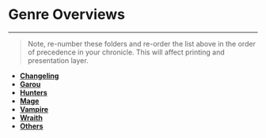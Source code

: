 # Genre Overviews

---

> Note, re-number these folders and re-order the list above in the order of precedence in your chronicle. This will affect printing and presentation layer.

- **[Changeling](./dd-changeling.md)**
- **[Garou](./dd-garou.md)**
- **[Hunters](./dd-hunters.md)**
- **[Mage](./dd-mage.md)**
- **[Vampire](./dd-vampire.md)**
- **[Wraith](./dd-wraith.md)**
- **[Others](./dd-others.md)**